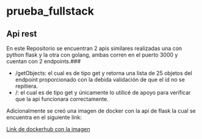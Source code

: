 # prueba_fullstack

## Api rest
 En este Repositorio se encuentran 2 apis similares realizadas una con python flask y la otra con golang, ambas corren en el puerto 3000 y cuentan con 2 endpoints.###
* /getObjects: el cual es de tipo get y retorna una lista de 25 objetos del endpoint proporcionado con la debida validación de que el id no se repitiera.
* /: el cual es de tipo get y únicamente lo utilicé de apoyo para verificar que la api funcionara correctamente.

 Adicionalmente se creó una imagen de docker con la api de flask la cual se encuentra en el siguiente link: 

[Link de dockerhub con la imagen](https://hub.docker.com/r/jona1403/flaskapi)
